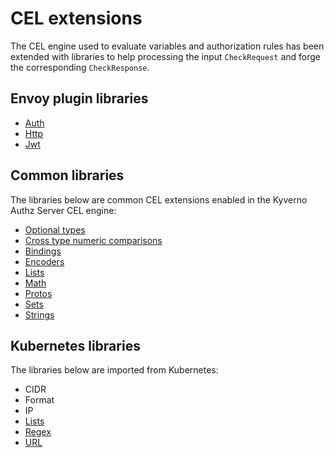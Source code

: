 # CEL extensions

The CEL engine used to evaluate variables and authorization rules has been extended with libraries to help processing the input `CheckRequest` and forge the corresponding `CheckResponse`.

## Envoy plugin libraries

- [Auth](./auth.md)
- [Http](./http.md)
- [Jwt](./jwt.md)

## Common libraries

The libraries below are common CEL extensions enabled in the Kyverno Authz Server CEL engine:

- [Optional types](https://pkg.go.dev/github.com/google/cel-go/cel#OptionalTypes)
- [Cross type numeric comparisons](https://pkg.go.dev/github.com/google/cel-go/cel#CrossTypeNumericComparisons)
- [Bindings](https://pkg.go.dev/github.com/google/cel-go/ext#readme-bindings)
- [Encoders](https://pkg.go.dev/github.com/google/cel-go/ext#readme-encoders)
- [Lists](https://pkg.go.dev/github.com/google/cel-go/ext#readme-lists)
- [Math](https://pkg.go.dev/github.com/google/cel-go/ext#readme-math)
- [Protos](https://pkg.go.dev/github.com/google/cel-go/ext#readme-protos)
- [Sets](https://pkg.go.dev/github.com/google/cel-go/ext#readme-sets)
- [Strings](https://pkg.go.dev/github.com/google/cel-go/ext#readme-strings)

## Kubernetes libraries

The libraries below are imported from Kubernetes:

- CIDR
- Format
- IP
- [Lists](https://kubernetes.io/docs/reference/using-api/cel/#kubernetes-list-library)
- [Regex](https://kubernetes.io/docs/reference/using-api/cel/#kubernetes-regex-library)
- [URL](https://kubernetes.io/docs/reference/using-api/cel/#kubernetes-url-library)
